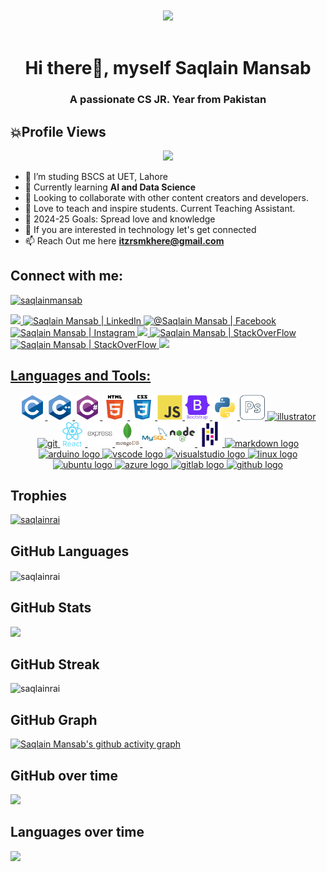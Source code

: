 
<div align="center">
<br><br>
<img src="https://i.giphy.com/media/v1.Y2lkPTc5MGI3NjExajR6MnJlbDhnZzFvcDJodjBsdjY0bnd1MHBtb2h2dzV2MGtwdGV3NyZlcD12MV9pbnRlcm5hbF9naWZfYnlfaWQmY3Q9dHM/qEqiI3Oq7vBkoE236M/giphy.gif">
</div>
<!-- ![GitHub-bg](https://github.com/MuhammadShakir-dev/saqlainrai/blob/main/LinkedIn%20cover%20-%201%20(1).png) -->

<br/>

<h1 align="center">Hi there👋, myself Saqlain Mansab</h1>
<h3 align="center">A passionate CS JR. Year from Pakistan</h3>

<!-- GitHub Profile Views -->
<h2>💥Profile Views<br> </h2>
<p align="center">
	<img src="https://profile-counter.glitch.me/saqlainrai/count.svg" />
</p>

<!-- <p align="left"> <img src="https://komarev.com/ghpvc/?username=saqlainrai&label=Profile%20views&color=0e75b6&style=flat" alt="saqlainrai" /> </p> -->

<!-- Some Important Notes about yourself -->
- 🔭 I’m studing BSCS at UET, Lahore<br>
- 🌱 Currently learning **AI and Data Science**
- 👯 Looking to collaborate with other content creators and developers.
- 📢 Love to teach and inspire students. Current Teaching Assistant.
- 🥅 2024-25 Goals: Spread love and knowledge
- 💎 If you are interested in technology let's get connected  
- 📫 Reach Out me here  **itzrsmkhere@gmail.com**


<h2 align="left">Connect with me:</h2>
<p align="left"> <a href="https://linktr.ee/saqlainrai" target="blank"><img src="https://img.shields.io/twitter/follow/saqlainmansab?logo=twitter&style=for-the-badge" alt="saqlainmansab" /></a> </p>

<a href="https://saqlainmansab.com">
    <img height="60" src="https://user-images.githubusercontent.com/60597290/173854214-c646c175-420c-40a6-b994-25acf90dcac4.png" />
</a>  
<a href="https://www.linkedin.com/in/saqlain-mansab-rai786/">
  <img height="60" alt="Saqlain Mansab | LinkedIn"  src="https://user-images.githubusercontent.com/60597290/173852531-4343e250-e3cb-4bdb-b84f-50695c64aa12.png"/>
</a> 
<a href="https://www.facebook.com/profile.php?id=100083300958599&mibextid=ZbWKwL">
  <img height="60" alt="@Saqlain Mansab | Facebook" src="https://user-images.githubusercontent.com/60597290/173852508-c8fba934-8e29-45c1-940e-ce45af784d37.png" />
</a>
<a href="https://instagram.com/saqlainmansabrai?igshid=YTQwZjQ0NmI0OA==">
  <img height="60" alt="Saqlain Mansab | Instagram"  src="https://user-images.githubusercontent.com/60597290/173852523-c34e15e4-dc3b-4c2a-a5a4-d460b96e4151.png" />
</a>
<a href="https://twitter.com/SaqlainMansab">
    <img height="60" src="https://user-images.githubusercontent.com/60597290/173852545-4b8a3257-69ac-42ad-895e-bb842fd60372.png" />
</a> 
<a href="https://stackoverflow.com/users/21674980/saqlain-rai">
  <img height="60" alt="Saqlain Mansab | StackOverFlow" src="https://user-images.githubusercontent.com/60597290/173852537-7dc3093c-1ecc-4106-b0b3-7aa572d0449d.png" />
</a>
<a href="https://leetcode.com/u/saqlainrai/">
  <img height="60" alt="Saqlain Mansab | StackOverFlow" src="https://user-images.githubusercontent.com/60597290/173852527-91d18f31-87ce-4a02-a519-a33cb8b4cf11.png" />
</a>
<a href="https://www.youtube.com/@saqlainmansabrai">
    <img height="60" src="https://user-images.githubusercontent.com/60597290/173852551-b848aea3-9d04-435a-9e1d-260f1c5d8942.png" />


<h2 align="">Languages and Tools:</h2>
<!-- <img height="100" src="https://user-images.githubusercontent.com/60597290/152366251-81e7024b-81c6-422c-ae71-ad035850d030.png" />
<img height="100" src="https://user-images.githubusercontent.com/60597290/164893707-4c275cb6-c536-4173-bfc4-3d6cc1bdb6c1.png" />
<img height="100" src="https://user-images.githubusercontent.com/60597290/152366154-ec1ddf07-fcf8-41f5-a5f8-ccfc331622a2.png" />
<img height="100" src="https://user-images.githubusercontent.com/60597290/152366741-4ebfc910-49b4-4365-829d-89f9a5873ff5.png" />
 -->


<div>

<p align="Center"> 
<a href="https://www.cprogramming.com/" target="_blank" rel="noreferrer"> <img src="https://raw.githubusercontent.com/devicons/devicon/master/icons/c/c-original.svg" alt="c" width="40" height="40"/> </a> 
<a href="https://www.w3schools.com/cpp/" target="_blank" rel="noreferrer"> <img src="https://raw.githubusercontent.com/devicons/devicon/master/icons/cplusplus/cplusplus-original.svg" alt="cplusplus" width="40" height="40"/> </a>
<a href="https://www.w3schools.com/cs/" target="_blank" rel="noreferrer"> <img src="https://raw.githubusercontent.com/devicons/devicon/master/icons/csharp/csharp-original.svg" alt="csharp" width="40" height="40"/> </a>
<a href="https://www.w3.org/html/" target="_blank" rel="noreferrer"> <img src="https://raw.githubusercontent.com/devicons/devicon/master/icons/html5/html5-original-wordmark.svg" alt="html5" width="40" height="40"/> </a> 
<a href="https://www.w3schools.com/css/" target="_blank" rel="noreferrer"> <img src="https://raw.githubusercontent.com/devicons/devicon/master/icons/css3/css3-original-wordmark.svg" alt="css3" width="40" height="40"/> </a> 
<a href="https://developer.mozilla.org/en-US/docs/Web/JavaScript" target="_blank" rel="noreferrer"> <img src="https://raw.githubusercontent.com/devicons/devicon/master/icons/javascript/javascript-original.svg" alt="javascript" width="40" height="40"/> </a> 
<a href="https://getbootstrap.com" target="_blank" rel="noreferrer"> <img src="https://raw.githubusercontent.com/devicons/devicon/master/icons/bootstrap/bootstrap-plain-wordmark.svg" alt="bootstrap" width="40" height="40"/> </a>
<a href="https://www.python.org" target="_blank" rel="noreferrer"> <img src="https://raw.githubusercontent.com/devicons/devicon/master/icons/python/python-original.svg" alt="python" width="40" height="40"/> </a> 
<a href="https://www.photoshop.com/en" target="_blank" rel="noreferrer"> <img src="https://raw.githubusercontent.com/devicons/devicon/master/icons/photoshop/photoshop-line.svg" alt="photoshop" width="40" height="40"/> </a> 
<a href="https://www.adobe.com/in/products/illustrator.html" target="_blank" rel="noreferrer"> <img src="https://www.vectorlogo.zone/logos/adobe_illustrator/adobe_illustrator-icon.svg" alt="illustrator" width="40" height="40"/> </a> 
<a href="https://git-scm.com/" target="_blank" rel="noreferrer"> <img src="https://www.vectorlogo.zone/logos/git-scm/git-scm-icon.svg" alt="git" width="40" height="40"/> </a> 
<a href="https://reactjs.org/" target="_blank" rel="noreferrer"> <img src="https://raw.githubusercontent.com/devicons/devicon/master/icons/react/react-original-wordmark.svg" alt="react" width="40" height="40"/> </a> 
<a href="https://expressjs.com" target="_blank" rel="noreferrer"> <img src="https://raw.githubusercontent.com/devicons/devicon/master/icons/express/express-original-wordmark.svg" alt="express" width="40" height="40"/> </a> 
<a href="https://www.mongodb.com/" target="_blank" rel="noreferrer"> <img src="https://raw.githubusercontent.com/devicons/devicon/master/icons/mongodb/mongodb-original-wordmark.svg" alt="mongodb" width="40" height="40"/> </a> 
<a href="https://www.mysql.com/" target="_blank" rel="noreferrer"> <img src="https://raw.githubusercontent.com/devicons/devicon/master/icons/mysql/mysql-original-wordmark.svg" alt="mysql" width="40" height="40"/> </a> 
<a href="https://nodejs.org" target="_blank" rel="noreferrer"> <img src="https://raw.githubusercontent.com/devicons/devicon/master/icons/nodejs/nodejs-original-wordmark.svg" alt="nodejs" width="40" height="40"/> </a> 
<a href="https://pandas.pydata.org/" target="_blank" rel="noreferrer"> <img src="https://raw.githubusercontent.com/devicons/devicon/2ae2a900d2f041da66e950e4d48052658d850630/icons/pandas/pandas-original.svg" alt="pandas" width="40" height="40"/>
<img src="https://cdn.jsdelivr.net/gh/devicons/devicon/icons/markdown/markdown-original.svg" height="40" alt="markdown logo"  />
<img src="https://cdn.jsdelivr.net/gh/devicons/devicon/icons/arduino/arduino-original.svg" height="40" alt="arduino logo"  />
<img src="https://cdn.jsdelivr.net/gh/devicons/devicon/icons/vscode/vscode-original.svg" height="40" alt="vscode logo"  />
<img src="https://cdn.jsdelivr.net/gh/devicons/devicon/icons/visualstudio/visualstudio-plain.svg" height="40" alt="visualstudio logo"  />
<img src="https://cdn.jsdelivr.net/gh/devicons/devicon/icons/linux/linux-original.svg" height="40" alt="linux logo"  />
<img src="https://cdn.jsdelivr.net/gh/devicons/devicon/icons/ubuntu/ubuntu-plain.svg" height="40" alt="ubuntu logo"  />
<img src="https://cdn.jsdelivr.net/gh/devicons/devicon/icons/azure/azure-original.svg" height="40" alt="azure logo"  />
<img src="https://cdn.jsdelivr.net/gh/devicons/devicon/icons/gitlab/gitlab-original.svg" height="40" alt="gitlab logo"  />
<img src="https://cdn.jsdelivr.net/gh/devicons/devicon/icons/github/github-original.svg" height="40" alt="github logo"  />
</a> 
</p>
</div>

## Trophies


<p align="left"> <a href="https://github.com/ryo-ma/github-profile-trophy"><img src="https://github-profile-trophy.vercel.app/?username=saqlainrai" alt="saqlainrai" /></a> </p>


## GitHub Languages
<img style="width: 400px;" align="center" src="https://github-readme-stats.vercel.app/api/top-langs?username=saqlainrai&show_icons=true&locale=en&layout=compact&theme=material-palenight&hide_border=true&bg_color=1F222E" alt="saqlainrai" /> 

## GitHub Stats
<img width="400px" src="https://github-readme-stats.vercel.app/api?username=saqlainrai&count_private=true&show_icons=true&theme=material-palenight&hide_border=true&bg_color=1F222E" />

## GitHub Streak
<img width="400px" src="https://github-readme-streak-stats.herokuapp.com?user=saqlainrai&theme=material-palenight&hide_border=true&fire=C77800&ring=7C2AE8&background=1F222E" alt="saqlainrai"/>

## GitHub Graph
[![Saqlain Mansab's github activity graph](https://github-readme-activity-graph.vercel.app/graph?username=saqlainrai&theme=github-compact	)](https://github.com/saqlainrai/github-readme-activity-graph)

## GitHub over time
<img width="400px" src="https://stats.quine.sh/saqlainrai/github?theme=dark" />
 
## Languages over time
<img width="400px" src="https://stats.quine.sh/saqlainrai/languages-over-time?theme=dark" />